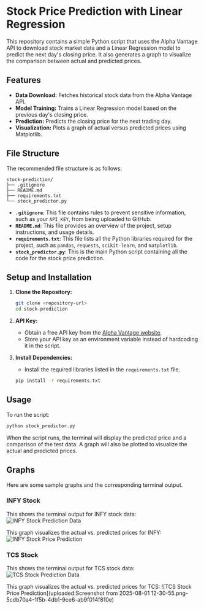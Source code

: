 # Stock Price Prediction with Linear Regression

This repository contains a simple Python script that uses the Alpha Vantage API to download stock market data and a Linear Regression model to predict the next day's closing price. It also generates a graph to visualize the comparison between actual and predicted prices.

## Features

* **Data Download:** Fetches historical stock data from the Alpha Vantage API.
* **Model Training:** Trains a Linear Regression model based on the previous day's closing price.
* **Prediction:** Predicts the closing price for the next trading day.
* **Visualization:** Plots a graph of actual versus predicted prices using Matplotlib.

## File Structure

The recommended file structure is as follows:

```
stock-prediction/
├── .gitignore
├── README.md
├── requirements.txt
└── stock_predictor.py
```

* **`.gitignore`**: This file contains rules to prevent sensitive information, such as your `API_KEY`, from being uploaded to GitHub.
* **`README.md`**: This file provides an overview of the project, setup instructions, and usage details.
* **`requirements.txt`**: This file lists all the Python libraries required for the project, such as `pandas`, `requests`, `scikit-learn`, and `matplotlib`.
* **`stock_predictor.py`**: This is the main Python script containing all the code for the stock price prediction.

## Setup and Installation

1.  **Clone the Repository:**
    ```bash
    git clone <repository-url>
    cd stock-prediction
    ```

2.  **API Key:**
    * Obtain a free API key from the [Alpha Vantage website](https://www.alphavantage.co/).
    * Store your API key as an environment variable instead of hardcoding it in the script.

3.  **Install Dependencies:**
    * Install the required libraries listed in the `requirements.txt` file.
    ```bash
    pip install -r requirements.txt
    ```

## Usage

To run the script:

```bash
python stock_predictor.py
```

When the script runs, the terminal will display the predicted price and a comparison of the test data. A graph will also be plotted to visualize the actual and predicted prices.

## Graphs

Here are some sample graphs and the corresponding terminal output.

### INFY Stock

This shows the terminal output for INFY stock data:
![INFY Stock Prediction Data](uploaded:image_f32fce.png-48dba91f-39ee-41a6-a5bd-f0b67b83b885)

This graph visualizes the actual vs. predicted prices for INFY:
![INFY Stock Price Prediction](uploaded:image_f32faf.png-94924a3c-3aeb-42a0-9b29-12656e745444)

### TCS Stock

This shows the terminal output for TCS stock data:
![TCS Stock Prediction Data](uploaded:image_f337ac.png-ca7953e9-c341-46bf-b3e5-a59726ab7ff9)

This graph visualizes the actual vs. predicted prices for TCS:
![TCS Stock Price Prediction](uploaded:Screenshot from 2025-08-01 12-30-55.png-5cdb70a4-1f5b-4db1-9ce6-ab9f014f810e)
